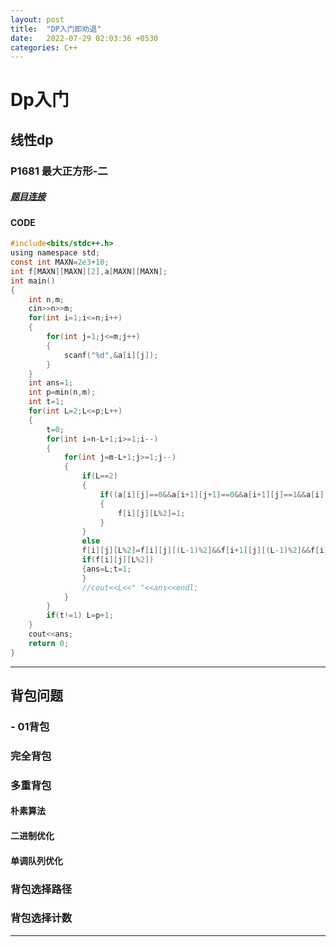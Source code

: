 ```yaml
---
layout: post
title:  "DP入门即劝退"
date:   2022-07-29 02:03:36 +0530
categories: C++
---
```

# Dp入门
## 线性dp
### P1681 最大正方形-二
##### [题目连接](https://www.luogu.com.cn/problem/P1681)
#### CODE
```C
#include<bits/stdc++.h>
using namespace std;
const int MAXN=2e3+10;
int f[MAXN][MAXN][2],a[MAXN][MAXN]; 
int main()
{
	int n,m;
	cin>>n>>m;
	for(int i=1;i<=n;i++)
	{
		for(int j=1;j<=m;j++)
		{
			scanf("%d",&a[i][j]);
		}
	}
	int ans=1;
	int p=min(n,m);
	int t=1;
	for(int L=2;L<=p;L++)
	{
		t=0;
		for(int i=n-L+1;i>=1;i--)
		{
			for(int j=m-L+1;j>=1;j--)
			{
				if(L==2)
				{
					if((a[i][j]==0&&a[i+1][j+1]==0&&a[i+1][j]==1&&a[i][j+1]==1)||(a[i][j]==1&&a[i+1][j+1]==1&&a[i+1][j]==0&&a[i][j+1]==0))
					{
						f[i][j][L%2]=1;
					}
				}
				else
				f[i][j][L%2]=f[i][j][(L-1)%2]&&f[i+1][j][(L-1)%2]&&f[i][j+1][(L-1)%2]&&f[i+1][j+1][(L-1)%2];
				if(f[i][j][L%2])
				{ans=L;t=1;
				}
				//cout<<L<<" "<<ans<<endl;
			}
		} 
		if(t!=1) L=p+1;
	}
	cout<<ans;
	return 0;
}

```
 ***
## 背包问题
   ###  - 01背包
   ### 完全背包
   ### 多重背包
   #### 朴素算法
 #### 二进制优化
 #### 单调队列优化
 ### 背包选择路径
 ### 背包选择计数
 ***
